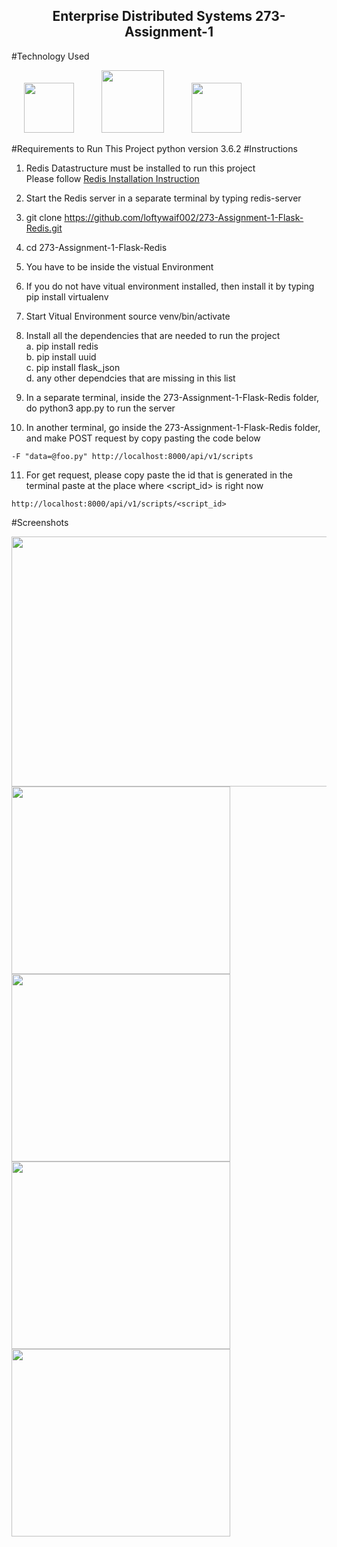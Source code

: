 <p align="center">
  <h2 align="center">Enterprise Distributed Systems 273-Assignment-1</h2>
</p>

#Technology Used

<img src="http://i65.tinypic.com/2zp1hr9.png" height="80" width="80" hspace="20" > <img src="http://i65.tinypic.com/11iof9l.png" height="100" width="100" hspace="20"> <img src="http://i65.tinypic.com/fn4uow.png" height="80" width="80" hspace="20">

#Requirements to Run This Project
python version 3.6.2
#Instructions
1. Redis Datastructure must be installed to run this project <br />
   Please follow <a href="https://redis.io/topics/quickstart">Redis Installation Instruction</a>

2. Start the Redis server in a separate terminal by typing redis-server <br />
3. git clone https://github.com/loftywaif002/273-Assignment-1-Flask-Redis.git <br />
4. cd 273-Assignment-1-Flask-Redis <br />
5. You have to be inside the vistual Environment <br />
6. If you do not have vitual environment installed, then install it by typing pip install virtualenv <br />
7. Start Vitual Environment source venv/bin/activate <br />
8. Install all the dependencies that are needed to run the project <br />
   a. pip install redis <br />
   b. pip install uuid <br />
   c. pip install flask_json <br />
   d. any other dependcies that are missing in this list <br />
9. In a separate terminal, inside the 273-Assignment-1-Flask-Redis folder, do python3 app.py to run the  server <br />
10. In another terminal, go inside the 273-Assignment-1-Flask-Redis folder, and make POST request by copy pasting the code below <br />

```curl -i -X POST -H "Content-Type: multipart/form-data" 
-F "data=@foo.py" http://localhost:8000/api/v1/scripts
```
11. For get request, please copy paste the id that is generated in the terminal paste at the place where <script_id> is right now

```curl -i
http://localhost:8000/api/v1/scripts/<script_id>
```
#Screenshots <br />

<img src="http://i67.tinypic.com/ogfkap.png" height="400" width="600">
<img src="http://i67.tinypic.com/jq2c6q.png" height="300" width="350">
<img src="http://i66.tinypic.com/mjy0qa.png" height="300" width="350">
<img src="http://i64.tinypic.com/2jcwubr.png" height="300" width="350">
<img src="http://i63.tinypic.com/2a79yxv.png" height="300" width="350">
